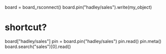 board = board_rsconnect()
board.pin("hadley/sales").write(my_object)
# shortcut?
board["hadley/sales"]
pin = board.pin("hadley/sales")
pin.read()
pin.meta()
board.search("sales")[0].read()
